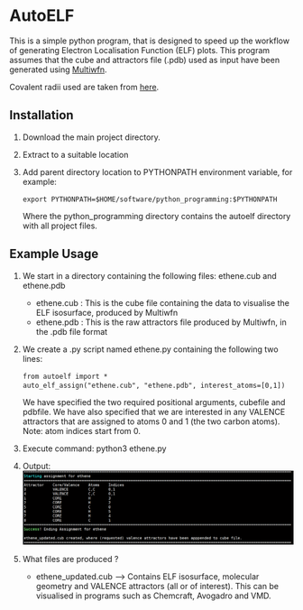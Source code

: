 # AutoELF

This is a simple python program, that is designed to speed up the workflow of generating Electron Localisation Function (ELF) plots. This program assumes that the cube and attractors file (.pdb) used as input have been generated using [Multiwfn](http://sobereva.com/multiwfn/).

Covalent radii used are taken from [here](https://periodictable.com/Properties/A/CovalentRadius.html).

## Installation

1. Download the main project directory.

2. Extract to a suitable location

3. Add parent directory location to PYTHONPATH environment variable, for example:
    ```
    export PYTHONPATH=$HOME/software/python_programming:$PYTHONPATH
    ```
    Where the python_programming directory contains the autoelf directory with all project files.

## Example Usage

1. We start in a directory containing the following files: ethene.cub and ethene.pdb
    - ethene.cub : This is the cube file containing the data to visualise the ELF isosurface, produced by Multiwfn
    - ethene.pdb : This is the raw attractors file produced by Multiwfn, in the .pdb file format

2. We create a .py script named ethene.py containing the following two lines:
    ```
    from autoelf import *
    auto_elf_assign("ethene.cub", "ethene.pdb", interest_atoms=[0,1])
    ```
    We have specified the two required positional arguments, cubefile and pdbfile. We have also specified that we are interested in any VALENCE attractors that are assigned to atoms 0 and 1 (the two carbon atoms). Note: atom indices start from 0.

3. Execute command: python3 ethene.py

4. Output:
    ![ethene_example](ethene_example.PNG)

5. What files are produced ?
    - ethene_updated.cub --> Contains ELF isosurface, molecular geometry and VALENCE attractors (all or of interest). This can be visualised in programs such as Chemcraft, Avogadro and VMD.

